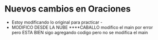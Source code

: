 # Nuevos cambios en Oraciones
- Estoy modificando lo original para practicar -
- MODIFICO DESDE LA NUBE
****CABALLO
modifico el main por error pero ESTA BIEN
sigo agregando codigo
pero no se modifica el main
